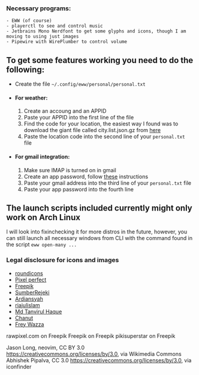### Necessary programs:
    - EWW (of course)
    - playerctl to see and control music
    - Jetbrains Mono Nerdfont to get some glyphs and icons, though I am moving to using just images
    - Pipewire with WirePlumber to control volume

## To get some features working you need to do the following:
- Create the file `~/.config/eww/personal/personal.txt`
- #### For weather:
    1. Create an accoung and an APPID
    2. Paste your APPID into the first line of the file
    3. Find the code for your location, the easiest way I found was to download the giant file called city.list.json.gz from [here](http://bulk.openweathermap.org/sample/)
    4. Paste the location code into the second line of your `personal.txt `file
- #### For gmail integration:
    1. Make sure IMAP is turned on in gmail
    2. Create an app password, follow [these](https://support.google.com/mail/answer/185833) instructions
    3. Paste your gmail address into the third line of your `personal.txt` file
    4. Paste your app password into the fourth line

## The launch scripts included currently might only work on Arch Linux 
I will look into fixinchecking it for more distros in the future, however, you can still launch all necessary windows from CLI with the command found in the script `eww open-many ...`

### Legal disclosure for icons and images
- [roundicons](https://www.flaticon.com/authors/roundicons)
- [Pixel perfect](https://www.flaticon.com/authors/pixel-perfect)
- [Freepik](https://www.flaticon.com/authors/freepik)
- [SumberRejeki](https://www.flaticon.com/authors/sumberrejeki)
- [Ardiansyah](https://www.flaticon.com/authors/ardiansyah)
- [riajulislam](https://www.flaticon.com/authors/riajulislam)
- [Md Tanvirul Haque](https://www.flaticon.com/authors/md-tanvirul-haque)
- [Chanut](https://www.flaticon.com/authors/chanut)
- [Frey Wazza](https://www.flaticon.com/authors/frey-wazza)

rawpixel.com on Freepik
Freepik on Freepik
pikisuperstar on Freepik

Jason Long, neovim, CC BY 3.0 <https://creativecommons.org/licenses/by/3.0>, via Wikimedia Commons
Abhishek Pipalva, CC 3.0 <https://creativecommons.org/licenses/by/3.0>, via iconfinder

